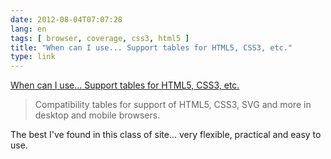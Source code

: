 ```yaml
---
date: 2012-08-04T07:07:28
lang: en
tags: [ browser, coverage, css3, html5 ]
title: "When can I use... Support tables for HTML5, CSS3, etc."
type: link
---
```


[When can I use... Support tables for HTML5, CSS3,
etc.](http://caniuse.com/#agents=All)

> Compatibility tables for support of HTML5, CSS3, SVG and more in
> desktop and mobile browsers.

The best I've found in this class of site... very flexible, practical
and easy to use.

